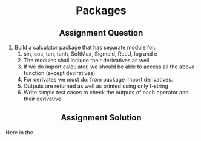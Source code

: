 <h1 align="center">Packages</h1>

<h2 align="center"> Assignment Question </h2>

1. Build a calculator package that has separate module for:
   1. sin, cos, tan, tanh, SoftMax, Sigmoid, ReLU, log and e
   2. The modules shall include their derivatives as well
   3. If we do import calculator, we should be able to access all the above function (except deviratives)
   4. For derivates we must do: from package import derivatives. 
   5. Outputs are returned as well as printed using only f-string
   6. Write simple test cases to check the outputs of each operator and their derivative

<h2 align="center"> Assignment Solution </h2>

Here in the 